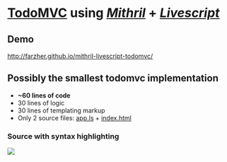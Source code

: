 # [TodoMVC](http://farzher.github.io/mithril-livescript-todomvc/) using *[Mithril](https://github.com/lhorie/mithril.js)* + *[Livescript](https://github.com/gkz/LiveScript)*

## Demo
http://farzher.github.io/mithril-livescript-todomvc/

## Possibly the smallest todomvc implementation
* **~60 lines of code**
* 30 lines of logic
* 30 lines of templating markup
* Only 2 source files: [app.ls](https://github.com/farzher/mithril-livescript-todomvc/blob/gh-pages/app.ls) + [index.html](https://github.com/farzher/mithril-livescript-todomvc/blob/gh-pages/index.html)


### Source with syntax highlighting
![](http://i.imgur.com/x7Q9iku.png)
